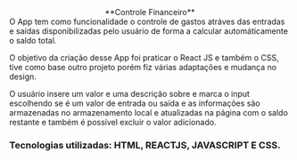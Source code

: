  <div align="center" > **Controle Financeiro**</div


O App tem como funcionalidade o controle de gastos atráves das entradas e saídas disponibilizadas pelo usuário de forma a calcular automáticamente o saldo total.

O objetivo da criação desse App foi praticar o React JS e também o CSS, tive como base outro projeto porém fiz várias adaptações e mudança no design. 



O usuário insere um valor e uma descrição sobre e marca o input escolhendo se é um valor de entrada ou saída e as informações são armazenadas no armazenamento local e atualizadas na página com o saldo restante e também é possível excluir o valor adicionado. 

### Tecnologias utilizadas: HTML, REACTJS, JAVASCRIPT E CSS.
